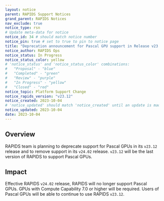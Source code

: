 ```yaml
---
layout: notice
parent: RAPIDS Support Notices
grand_parent: RAPIDS Notices
nav_exclude: true
notice_type: rsn
# Update meta-data for notice
notice_id: 34 # should match notice number
notice_pin: true # set to true to pin to notice page
title: "Deprecation announcement for Pascal GPU support in Release v23.12"
notice_author: RAPIDS Ops
notice_status: In Progress
notice_status_color: yellow
# 'notice_status' and 'notice_status_color' combinations:
#   "Proposal" - "blue"
#   "Completed" - "green"
#   "Review" - "purple"
#   "In Progress" - "yellow"
#   "Closed" - "red"
notice_topic: Platform Support Change
notice_rapids_version: "v23.12"
notice_created: 2023-10-04
# 'notice_updated' should match 'notice_created' until an update is made
notice_updated: 2023-10-04
date: 2023-10-04
---
```


## Overview

RAPIDS team is planning to deprecate support for Pascal GPUs in its `v23.12` release and to remove support in its `v24.02` release. `v23.12` will be the last version of RAPIDS to support Pascal GPUs.

## Impact

Effective RAPIDS `v24.02` release, RAPIDS will no longer support Pascal GPUs. GPUs with Compute Capability 7.0 or higher will be required. Users of Pascal GPUs will be able to continue to use RAPIDS `v23.12`.  
 
 

